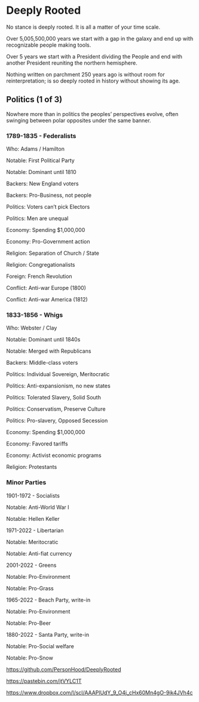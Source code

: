 # Deeply Rooted

No stance is deeply rooted. It is all a matter of your time scale.

Over 5,005,500,000 years we start with a gap in the galaxy and end up with recognizable people making tools.

Over 5 years we start with a President dividing the People and end with another President reuniting the northern hemisphere.

Nothing written on parchment 250 years ago is without room for reinterpretation; is so deeply rooted in history without showing its age.

## Politics (1 of 3)

Nowhere more than in politics the peoples’ perspectives evolve, often swinging between polar opposites under the same banner.

### 1789-1835 - Federalists

Who: Adams / Hamilton

Notable: First Political Party

Notable: Dominant until 1810

Backers: New England voters

Backers: Pro-Business, not people

Politics: Voters can’t pick Electors

Politics: Men are unequal

Economy: Spending $1,000,000

Economy: Pro-Government action

Religion: Separation of Church / State

Religion: Congregationalists

Foreign: French Revolution

Conflict: Anti-war Europe (1800)

Conflict: Anti-war America (1812)

### 1833-1856 - Whigs

Who: Webster / Clay

Notable: Dominant until 1840s

Notable: Merged with Republicans

Backers: Middle-class voters

Politics: Individual Sovereign, Meritocratic

Politics: Anti-expansionism, no new states

Politics: Tolerated Slavery, Solid South

Politics: Conservatism, Preserve Culture

Politics: Pro-slavery, Opposed Secession

Economy: Spending $1,000,000

Economy: Favored tariffs

Economy: Activist economic programs

Religion: Protestants	

### Minor Parties

1901-1972 - Socialists

Notable: Anti-World War I

Notable: Hellen Keller

1971-2022 - Libertarian

Notable: Meritocratic

Notable: Anti-fiat currency

2001-2022 - Greens

Notable: Pro-Environment

Notable: Pro-Grass

1965-2022 - Beach Party, write-in

Notable: Pro-Environment

Notable: Pro-Beer

1880-2022 - Santa Party, write-in

Notable: Pro-Social welfare

Notable: Pro-Snow





https://github.com/PersonHood/DeeplyRooted

https://pastebin.com/jtVYLC1T

https://www.dropbox.com/l/scl/AAAPlUdY_9_O4j_cHx60Mn4gO-9ik4JVh4c

